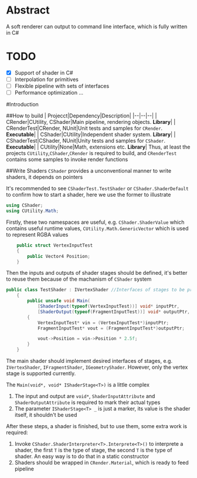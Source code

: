 # Abstract
A soft renderer can output to command line interface, which is fully written in C#

# TODO
- [x] Support of shader in C#
- [ ] Interpolation for primitives
- [ ] Flexible pipeline with sets of interfaces
- [ ] Performance optimization
...

#Introduction

##How to build
|  Projecct|Dependency|Description|
|--|--|--|
|  CRender|CUtility, CShader|Main pipeline, rendering objects. **Library**|
|  CRenderTest|CRender, NUnit|Unit tests and samples for `CRender`. **Executable**|
|  CShader|CUtility|Independent shader system. **Library**|
|  CShaderTest|CShader, NUnit|Unity tests and samples for `CShader`. **Executable**|
|  CUtility|None|Math, extensions etc. **Library**|
Thus, at least the projects `CUtility`,`CShader`,`CRender` is required to build, and `CRenderTest` contains some samples to invoke render functions

##Write Shaders
`CShader` provides a unconventional manner to write shaders, it depends on pointers

It's recommended to see `CShaderTest.TestShader` or `CShader.ShaderDefault` to confirm how to start a shader, here we use the former to illustrate

```C#
using CShader;
using CUtility.Math;
```
Firstly, these two namespaces are useful, e.g. `CShader.ShaderValue` which contains useful runtime values, `CUtility.Math.GenericVector` which is used to represent RGBA values

```C#
    public struct VertexInputTest
    {
        public Vector4 Position;
    }
```

Then the inputs and outputs of shader stages should be defined, it's better to reuse them because of the machanism of `CShader` system

```C#
public class TestShader : IVertexShader //Interfaces of stages to be programmed
    {
        public unsafe void Main(
            [ShaderInput(typeof(VertexInputTest))] void* inputPtr,
            [ShaderOutput(typeof(FragmentInputTest))] void* outputPtr, IShaderStage<IVertexShader> _)
        {
            VertexInputTest* vin = (VertexInputTest*)inputPtr;
            FragmentInputTest* vout = (FragmentInputTest*)outputPtr;

            vout->Position = vin->Position * 2.5f;
        }
    }
```

The main shader should implement desired interfaces of stages, e.g. `IVertexShader`, `IFragmentShader`, `IGeometryShader`. However, only the vertex stage is supported currently.

The `Main(void*, void* IShaderStage<T>)` is a little complex
1. The input and output are `void*`, `ShaderInputAttribute` and `ShaderOutputAttribute` is required to mark their actual types
2. The parameter `IShaderStage<T> _` is just a marker, its value is the shader itself, it shouldn't be used

After these steps, a shader is finished, but to use them, some extra work is required:
1. Invoke `CShader.ShaderInterpreter<T>.Interprete<T>()` to interprete a shader, the first `T` is the type of stage, the second `T` is the type of shader. An easy way is to do that in a static constructor
2. Shaders should be wrapped in `CRender.Material`, which is ready to feed pipeline